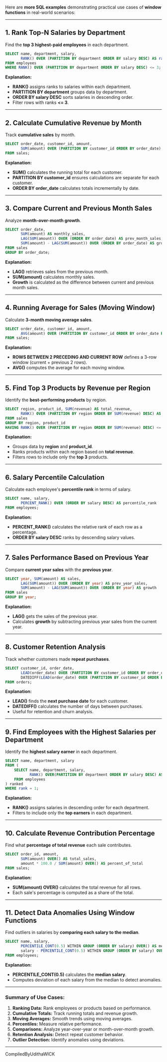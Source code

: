 Here are **more SQL examples** demonstrating practical use cases of **window functions** in real-world scenarios:

---

## **1. Rank Top-N Salaries by Department**  
Find the **top 3 highest-paid employees** in each department.

```sql
SELECT name, department, salary, 
       RANK() OVER (PARTITION BY department ORDER BY salary DESC) AS rank
FROM employees
WHERE RANK() OVER (PARTITION BY department ORDER BY salary DESC) <= 3;
```

**Explanation:**
- **RANK()** assigns ranks to salaries within each department.  
- **PARTITION BY department** groups data by department.  
- **ORDER BY salary DESC** sorts salaries in descending order.  
- Filter rows with ranks **<= 3**.

---

## **2. Calculate Cumulative Revenue by Month**  
Track **cumulative sales** by month.

```sql
SELECT order_date, customer_id, amount,
       SUM(amount) OVER (PARTITION BY customer_id ORDER BY order_date) AS cumulative_sales
FROM sales;
```

**Explanation:**
- **SUM()** calculates the running total for each customer.  
- **PARTITION BY customer_id** ensures calculations are separate for each customer.  
- **ORDER BY order_date** calculates totals incrementally by date.

---

## **3. Compare Current and Previous Month Sales**  
Analyze **month-over-month growth**.

```sql
SELECT order_date, 
       SUM(amount) AS monthly_sales,
       LAG(SUM(amount)) OVER (ORDER BY order_date) AS prev_month_sales,
       SUM(amount) - LAG(SUM(amount)) OVER (ORDER BY order_date) AS growth
FROM sales
GROUP BY order_date;
```

**Explanation:**
- **LAG()** retrieves sales from the previous month.  
- **SUM(amount)** calculates monthly sales.  
- **Growth** is calculated as the difference between current and previous month sales.

---

## **4. Running Average for Sales (Moving Window)**  
Calculate **3-month moving average sales**.

```sql
SELECT order_date, customer_id, amount,
       AVG(amount) OVER (PARTITION BY customer_id ORDER BY order_date ROWS BETWEEN 2 PRECEDING AND CURRENT ROW) AS moving_avg
FROM sales;
```

**Explanation:**
- **ROWS BETWEEN 2 PRECEDING AND CURRENT ROW** defines a 3-row window (current + previous 2 rows).  
- **AVG()** computes the average for each moving window.

---

## **5. Find Top 3 Products by Revenue per Region**  
Identify the **best-performing products** by region.

```sql
SELECT region, product_id, SUM(revenue) AS total_revenue,
       RANK() OVER (PARTITION BY region ORDER BY SUM(revenue) DESC) AS rank
FROM sales
GROUP BY region, product_id
HAVING RANK() OVER (PARTITION BY region ORDER BY SUM(revenue) DESC) <= 3;
```

**Explanation:**
- Groups data by **region** and **product_id**.  
- Ranks products within each region based on **total revenue**.  
- Filters rows to include only the **top 3** products.

---

## **6. Salary Percentile Calculation**  
Calculate each employee's **percentile rank** in terms of salary.

```sql
SELECT name, salary,
       PERCENT_RANK() OVER (ORDER BY salary DESC) AS percentile_rank
FROM employees;
```

**Explanation:**
- **PERCENT_RANK()** calculates the relative rank of each row as a percentage.  
- **ORDER BY salary DESC** ranks by descending salary values.

---

## **7. Sales Performance Based on Previous Year**  
Compare **current year sales** with the **previous year**.

```sql
SELECT year, SUM(amount) AS sales,
       LAG(SUM(amount)) OVER (ORDER BY year) AS prev_year_sales,
       SUM(amount) - LAG(SUM(amount)) OVER (ORDER BY year) AS growth
FROM sales
GROUP BY year;
```

**Explanation:**
- **LAG()** gets the sales of the previous year.  
- Calculates **growth** by subtracting previous year sales from the current year.

---

## **8. Customer Retention Analysis**  
Track whether customers made **repeat purchases**.

```sql
SELECT customer_id, order_date,
       LEAD(order_date) OVER (PARTITION BY customer_id ORDER BY order_date) AS next_purchase_date,
       DATEDIFF(LEAD(order_date) OVER (PARTITION BY customer_id ORDER BY order_date), order_date) AS days_between
FROM orders;
```

**Explanation:**
- **LEAD()** finds the **next purchase date** for each customer.  
- **DATEDIFF()** calculates the number of days between purchases.  
- Useful for retention and churn analysis.

---

## **9. Find Employees with the Highest Salaries per Department**  
Identify the **highest salary earner** in each department.

```sql
SELECT name, department, salary
FROM (
    SELECT name, department, salary,
           RANK() OVER(PARTITION BY department ORDER BY salary DESC) AS rank
    FROM employees
) ranked
WHERE rank = 1;
```

**Explanation:**
- **RANK()** assigns salaries in descending order for each department.  
- Filters to include only the **top earners** in each department.

---

## **10. Calculate Revenue Contribution Percentage**  
Find what **percentage of total revenue** each sale contributes.

```sql
SELECT order_id, amount,
       SUM(amount) OVER() AS total_sales,
       amount * 100.0 / SUM(amount) OVER() AS percent_of_total
FROM sales;
```

**Explanation:**
- **SUM(amount) OVER()** calculates the total revenue for all rows.  
- Each sale's percentage is computed as a share of the total.

---

## **11. Detect Data Anomalies Using Window Functions**  
Find outliers in salaries by **comparing each salary to the median**.

```sql
SELECT name, salary,
       PERCENTILE_CONT(0.5) WITHIN GROUP (ORDER BY salary) OVER() AS median_salary,
       salary - PERCENTILE_CONT(0.5) WITHIN GROUP (ORDER BY salary) OVER() AS deviation_from_median
FROM employees;
```

**Explanation:**
- **PERCENTILE_CONT(0.5)** calculates the **median salary**.  
- Computes deviation of each salary from the median to detect anomalies.

---

### **Summary of Use Cases:**
1. **Ranking Data:** Rank employees or products based on performance.  
2. **Cumulative Totals:** Track running totals and revenue growth.  
3. **Moving Averages:** Smooth trends using moving averages.  
4. **Percentiles:** Measure relative performance.  
5. **Comparisons:** Analyze year-over-year or month-over-month growth.  
6. **Retention Analysis:** Detect repeat customer behavior.  
7. **Outlier Detection:** Identify anomalies using deviations.

---

CompiledByUdithaWICK
